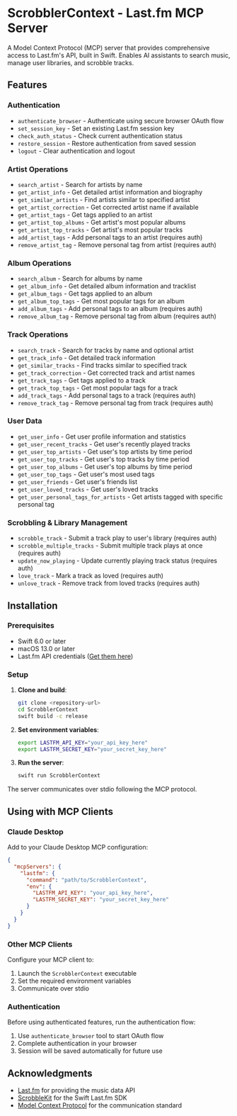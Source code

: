# ScrobblerContext - Last.fm MCP Server

A Model Context Protocol (MCP) server that provides comprehensive access to Last.fm's API, built in Swift. Enables AI assistants to search music, manage user libraries, and scrobble tracks.

## Features

### Authentication
- `authenticate_browser` - Authenticate using secure browser OAuth flow
- `set_session_key` - Set an existing Last.fm session key  
- `check_auth_status` - Check current authentication status
- `restore_session` - Restore authentication from saved session
- `logout` - Clear authentication and logout

### Artist Operations
- `search_artist` - Search for artists by name
- `get_artist_info` - Get detailed artist information and biography
- `get_similar_artists` - Find artists similar to specified artist
- `get_artist_correction` - Get corrected artist name if available
- `get_artist_tags` - Get tags applied to an artist
- `get_artist_top_albums` - Get artist's most popular albums
- `get_artist_top_tracks` - Get artist's most popular tracks
- `add_artist_tags` - Add personal tags to an artist (requires auth)
- `remove_artist_tag` - Remove personal tag from artist (requires auth)

### Album Operations
- `search_album` - Search for albums by name
- `get_album_info` - Get detailed album information and tracklist
- `get_album_tags` - Get tags applied to an album
- `get_album_top_tags` - Get most popular tags for an album
- `add_album_tags` - Add personal tags to an album (requires auth)
- `remove_album_tag` - Remove personal tag from album (requires auth)

### Track Operations
- `search_track` - Search for tracks by name and optional artist
- `get_track_info` - Get detailed track information
- `get_similar_tracks` - Find tracks similar to specified track
- `get_track_correction` - Get corrected track and artist names
- `get_track_tags` - Get tags applied to a track
- `get_track_top_tags` - Get most popular tags for a track
- `add_track_tags` - Add personal tags to a track (requires auth)
- `remove_track_tag` - Remove personal tag from track (requires auth)

### User Data
- `get_user_info` - Get user profile information and statistics
- `get_user_recent_tracks` - Get user's recently played tracks
- `get_user_top_artists` - Get user's top artists by time period
- `get_user_top_tracks` - Get user's top tracks by time period
- `get_user_top_albums` - Get user's top albums by time period
- `get_user_top_tags` - Get user's most used tags
- `get_user_friends` - Get user's friends list
- `get_user_loved_tracks` - Get user's loved tracks
- `get_user_personal_tags_for_artists` - Get artists tagged with specific personal tag

### Scrobbling & Library Management
- `scrobble_track` - Submit a track play to user's library (requires auth)
- `scrobble_multiple_tracks` - Submit multiple track plays at once (requires auth)
- `update_now_playing` - Update currently playing track status (requires auth)
- `love_track` - Mark a track as loved (requires auth)
- `unlove_track` - Remove track from loved tracks (requires auth)

## Installation

### Prerequisites
- Swift 6.0 or later
- macOS 13.0 or later
- Last.fm API credentials ([Get them here](https://www.last.fm/api/account/create))

### Setup

1. **Clone and build**:
   ```bash
   git clone <repository-url>
   cd ScrobblerContext
   swift build -c release
   ```

2. **Set environment variables**:
   ```bash
   export LASTFM_API_KEY="your_api_key_here"
   export LASTFM_SECRET_KEY="your_secret_key_here"
   ```

3. **Run the server**:
   ```bash
   swift run ScrobblerContext
   ```

The server communicates over stdio following the MCP protocol.

## Using with MCP Clients

### Claude Desktop

Add to your Claude Desktop MCP configuration:

```json
{
  "mcpServers": {
    "lastfm": {
      "command": "path/to/ScrobblerContext",
      "env": {
        "LASTFM_API_KEY": "your_api_key_here",
        "LASTFM_SECRET_KEY": "your_secret_key_here"
      }
    }
  }
}
```

### Other MCP Clients

Configure your MCP client to:
1. Launch the `ScrobblerContext` executable
2. Set the required environment variables
3. Communicate over stdio

### Authentication

Before using authenticated features, run the authentication flow:

1. Use `authenticate_browser` tool to start OAuth flow
2. Complete authentication in your browser
3. Session will be saved automatically for future use

## Acknowledgments

- [Last.fm](https://www.last.fm/) for providing the music data API
- [ScrobbleKit](https://github.com/tfmart/ScrobbleKit) for the Swift Last.fm SDK
- [Model Context Protocol](https://modelcontextprotocol.io/) for the communication standard
